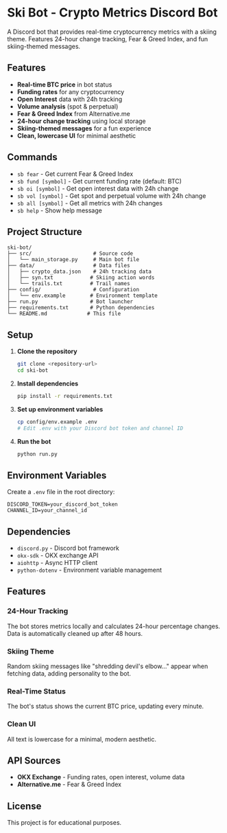 # Ski Bot - Crypto Metrics Discord Bot

A Discord bot that provides real-time cryptocurrency metrics with a skiing theme. Features 24-hour change tracking, Fear & Greed Index, and fun skiing-themed messages.

## Features

- **Real-time BTC price** in bot status
- **Funding rates** for any cryptocurrency
- **Open Interest** data with 24h tracking
- **Volume analysis** (spot & perpetual)
- **Fear & Greed Index** from Alternative.me
- **24-hour change tracking** using local storage
- **Skiing-themed messages** for a fun experience
- **Clean, lowercase UI** for minimal aesthetic

## Commands

- `sb fear` - Get current Fear & Greed Index
- `sb fund [symbol]` - Get current funding rate (default: BTC)
- `sb oi [symbol]` - Get open interest data with 24h change
- `sb vol [symbol]` - Get spot and perpetual volume with 24h change
- `sb all [symbol]` - Get all metrics with 24h changes
- `sb help` - Show help message

## Project Structure

```
ski-bot/
├── src/                    # Source code
│   └── main_storage.py     # Main bot file
├── data/                   # Data files
│   ├── crypto_data.json    # 24h tracking data
│   ├── syn.txt            # Skiing action words
│   └── trails.txt         # Trail names
├── config/                 # Configuration
│   └── env.example        # Environment template
├── run.py                 # Bot launcher
├── requirements.txt       # Python dependencies
└── README.md             # This file
```

## Setup

1. **Clone the repository**
   ```bash
   git clone <repository-url>
   cd ski-bot
   ```

2. **Install dependencies**
   ```bash
   pip install -r requirements.txt
   ```

3. **Set up environment variables**
   ```bash
   cp config/env.example .env
   # Edit .env with your Discord bot token and channel ID
   ```

4. **Run the bot**
   ```bash
   python run.py
   ```

## Environment Variables

Create a `.env` file in the root directory:

```env
DISCORD_TOKEN=your_discord_bot_token
CHANNEL_ID=your_channel_id
```

## Dependencies

- `discord.py` - Discord bot framework
- `okx-sdk` - OKX exchange API
- `aiohttp` - Async HTTP client
- `python-dotenv` - Environment variable management

## Features

### 24-Hour Tracking
The bot stores metrics locally and calculates 24-hour percentage changes. Data is automatically cleaned up after 48 hours.

### Skiing Theme
Random skiing messages like "shredding devil's elbow..." appear when fetching data, adding personality to the bot.

### Real-Time Status
The bot's status shows the current BTC price, updating every minute.

### Clean UI
All text is lowercase for a minimal, modern aesthetic.

## API Sources

- **OKX Exchange** - Funding rates, open interest, volume data
- **Alternative.me** - Fear & Greed Index

## License

This project is for educational purposes. 
